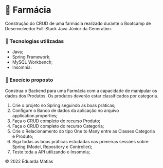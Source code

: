 # 💊 Farmácia
Construção do CRUD de uma farmácia realizado durante o Bootcamp de Desenvolvedor Full-Stack Java Júnior da Generation. <br>


### 👾 Tecnologias utilizadas
 - Java;
 - Spring Framework;
 - MySQL Workbench;
 - Insomnia.

### 📖 Execício proposto

Construa o Backend para uma Farmácia com a capacidade de manipular os dados dos Produtos. Os produtos deverão estar classificados por categoria.

1. Crie o projeto no Spring seguindo as boas práticas;
2. Configure o Banco de dados da aplicação no arquivo application.properties;
3. Faça o CRUD completo do recurso Produto;
4. Faça o CRUD completo do recurso Categoria;
5. Crie o Relacionamento do tipo One to Many entre as Classes Categoria e Produto;
6. Siga todas as boas práticas estudadas nas primeiras sessões sobre Spring (Model, Repository e Controller);
7. Teste toda a API utilizando o Insomnia;

© 2022 Eduarda Matias

